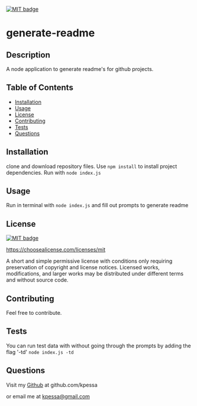 <a href="https://choosealicense.com/licenses/mit"><img src="https://img.shields.io/badge/license-MIT-yellow" alt="MIT badge"></a>
  # generate-readme
  
## Description
A node application to generate readme's for github projects.

## Table of Contents
  - [Installation](#installation)
  - [Usage](#usage)
  - [License](#license)
  - [Contributing](#contributing)
  - [Tests](#tests)
  - [Questions](#questions)

## Installation
clone and download repository files.  Use <code>npm install</code> to install project dependencies.  Run with <code>node index.js</code>

## Usage
Run in terminal with `node index.js` and fill out prompts to generate readme

## License
<a href="https://choosealicense.com/licenses/mit"><img src="https://img.shields.io/badge/license-MIT-yellow" alt="MIT badge"></a>

https://choosealicense.com/licenses/mit
  <p>A short and simple permissive license with conditions only requiring preservation of copyright and license notices. Licensed works, modifications, and larger works may be distributed under different terms and without source code.</p>

## Contributing
Feel free to contribute.

## Tests
You can run test data with without going through the prompts by adding the flag '-td' `node index.js -td`

## Questions
Visit my [Github](http://www.github.com/kpessa) at github.com/kpessa

or
email me at [kpessa@gmail.com](mailto:kpessa@gmail.com)
  

